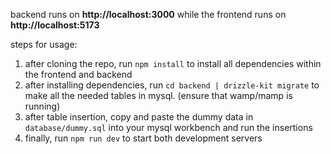 backend runs on **http://localhost:3000** while the frontend runs on **http://localhost:5173**

steps for usage:
1. after cloning the repo, run `npm install` to install all dependencies within the frontend and backend
2. after installing dependencies, run `cd backend | drizzle-kit migrate` to make all the needed tables in mysql. (ensure that wamp/mamp is running)
3. after table insertion, copy and paste the dummy data in `database/dummy.sql` into your mysql workbench and run the insertions
4. finally, run `npm run dev` to start both development servers
